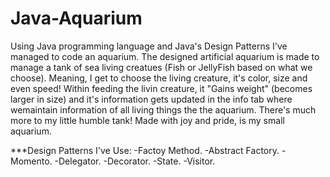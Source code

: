 # Java-Aquarium
Using Java programming language and Java's Design Patterns I've managed to code an aquarium. 
The designed artificial aquarium is made to manage a tank of sea living creatues (Fish or JellyFish based on what we choose).
Meaning, I get to choose the living creature, it's color, size and even speed! 
Within feeding the livin creature, it "Gains weight" (becomes larger in size) and it's information gets updated in the info tab where wemaintain information of all living things the the aquarium.
There's much more to my little humble tank!
Made with joy and pride, is my small aquarium. 

***Design Patterns I've Use: 
-Factoy Method. 
-Abstract Factory.
-Momento.
-Delegator.
-Decorator.
-State.
-Visitor.
